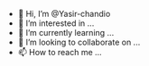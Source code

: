 - 👋 Hi, I’m @Yasir-chandio
- 👀 I’m interested in ...
- 🌱 I’m currently learning ...
- 💞️ I’m looking to collaborate on ...
- 📫 How to reach me ...

<!---
Yasir-chandio/Yasir-chandio is a ✨ special ✨ repository because its `README.md` (this file) appears on your GitHub profile.
You can click the Preview link to take a look at your changes.
--->
